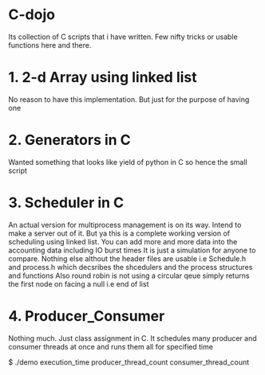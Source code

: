 # C-dojo
  Its collection of C scripts that i have written. Few nifty tricks or usable functions here and there.

# 1. 2-d Array using linked list
  No reason to have this implementation. But just for the purpose of having one

# 2. Generators in C
  Wanted something that looks like yield of python in C so hence the small script

# 3. Scheduler in C
  An actual version for multiprocess management is on its way. Intend to make a server out of it.
  But ya this is a complete working version of scheduling using linked list.
  You can add more and more data into the accounting data including IO burst times
  It is just a simulation for anyone to compare. Nothing else althout the header files are usable i.e 
  Schedule.h and process.h which decsribes the shcedulers and the process structures and functions
  Also round robin is not using a circular qeue simply returns the first node on facing a null i.e end of list

# 4. Producer_Consumer
  Nothing much. Just class assignment in C. It schedules many producer and consumer threads at once and runs them all for specified time
  
  $ ./demo execution_time producer_thread_count consumer_thread_count
